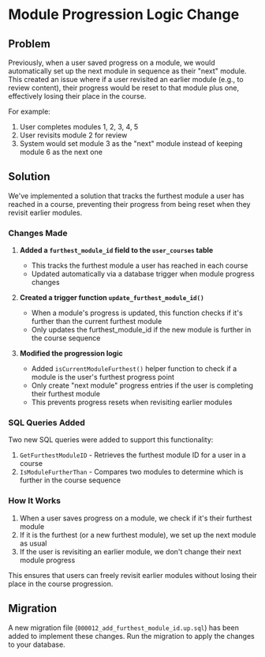 # Module Progression Logic Change

## Problem

Previously, when a user saved progress on a module, we would automatically set up the next module in sequence as their "next" module. This created an issue where if a user revisited an earlier module (e.g., to review content), their progress would be reset to that module plus one, effectively losing their place in the course.

For example:

1. User completes modules 1, 2, 3, 4, 5
2. User revisits module 2 for review
3. System would set module 3 as the "next" module instead of keeping module 6 as the next one

## Solution

We've implemented a solution that tracks the furthest module a user has reached in a course, preventing their progress from being reset when they revisit earlier modules.

### Changes Made

1. **Added a `furthest_module_id` field to the `user_courses` table**

   - This tracks the furthest module a user has reached in each course
   - Updated automatically via a database trigger when module progress changes

2. **Created a trigger function `update_furthest_module_id()`**

   - When a module's progress is updated, this function checks if it's further than the current furthest module
   - Only updates the furthest_module_id if the new module is further in the course sequence

3. **Modified the progression logic**
   - Added `isCurrentModuleFurthest()` helper function to check if a module is the user's furthest progress point
   - Only create "next module" progress entries if the user is completing their furthest module
   - This prevents progress resets when revisiting earlier modules

### SQL Queries Added

Two new SQL queries were added to support this functionality:

1. `GetFurthestModuleID` - Retrieves the furthest module ID for a user in a course
2. `IsModuleFurtherThan` - Compares two modules to determine which is further in the course sequence

### How It Works

1. When a user saves progress on a module, we check if it's their furthest module
2. If it is the furthest (or a new furthest module), we set up the next module as usual
3. If the user is revisiting an earlier module, we don't change their next module progress

This ensures that users can freely revisit earlier modules without losing their place in the course progression.

## Migration

A new migration file (`000012_add_furthest_module_id.up.sql`) has been added to implement these changes. Run the migration to apply the changes to your database.
